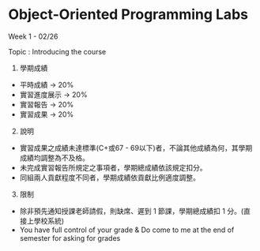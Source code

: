 # Object-Oriented Programming Labs

Week 1 - 02/26

Topic : Introducing the course 

1. 學期成績
- 平時成績 -> 20% 
- 實習進度展示 -> 20% 
- 實習報告 -> 20% 
- 實習成果 -> 20%
 
2. 說明
- 實習成果之成績未達標準(C+或67 - 69以下)者，不論其他成績為何，其學期成績均調整為不及格。
- 未完成實習報告所規定之事項者，學期總成績依該規定扣分。
- 同組兩人貢獻程度不同者，學期成績依貢獻比例適度調整。

3. 限制
- 除非預先通知授課老師請假，則缺席、遲到 1 節課，學期總成績扣 1 分。(直接上學校系統)
- You have full control of your grade & Do come to me at the end of semester for asking for grades



